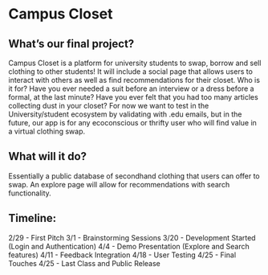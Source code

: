 # Campus Closet

## What’s our final project?
Campus Closet is a platform for university students to swap, borrow and sell clothing to other students! It will include a social page that allows users to interact with others as well as find recommendations for their closet. 
Who is it for? Have you ever needed a suit before an interview or a dress before a formal, at the last minute? Have you ever felt that you had too many articles collecting dust in your closet? For now we want to test in the University/student ecosystem by validating with .edu emails, but in the future, our app is for any ecoconscious or thrifty user who will find value in a virtual clothing swap.

## What will it do?
Essentially a public database of secondhand clothing that users can offer to swap. An explore page will allow for recommendations with search functionality.

## Timeline: 
2/29 - First Pitch
3/1 - Brainstorming Sessions
3/20 - Development Started (Login and Authentication)
4/4 - Demo Presentation (Explore and Search features)
4/11 - Feedback Integration
4/18 - User Testing
4/25 - Final Touches
4/25 - Last Class and Public Release
